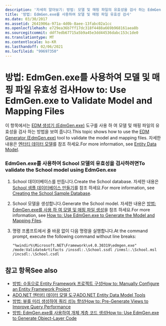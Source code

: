 ```yaml
---
description: '자세히 알아보기: 방법: 모델 및 매핑 파일의 유효성을 검사 하는 EdmGen.exe 사용'
title: '방법: EdmGen.exe를 사용하여 모델 및 매핑 파일 유효성 검사'
ms.date: 03/30/2017
ms.assetid: 2641906a-971a-4d0b-8aee-13fabc02a1cc
ms.openlocfilehash: e729ea36b7ff17dc318f4488a669b968161aea8b
ms.sourcegitcommit: ddf7edb67715a5b9a45e3dd44536dabc153c1de0
ms.translationtype: MT
ms.contentlocale: ko-KR
ms.lasthandoff: 02/06/2021
ms.locfileid: "99697350"
---
```

# <a name="how-to-use-edmgenexe-to-validate-model-and-mapping-files"></a><span data-ttu-id="607c4-103">방법: EdmGen.exe를 사용하여 모델 및 매핑 파일 유효성 검사</span><span class="sxs-lookup"><span data-stu-id="607c4-103">How to: Use EdmGen.exe to Validate Model and Mapping Files</span></span>

<span data-ttu-id="607c4-104">이 항목에서는 [EDM 생성기 (EdmGen.exe)](edm-generator-edmgen-exe.md) 도구를 사용 하 여 모델 및 매핑 파일의 유효성을 검사 하는 방법을 보여 줍니다.</span><span class="sxs-lookup"><span data-stu-id="607c4-104">This topic shows how to use the [EDM Generator (EdmGen.exe)](edm-generator-edmgen-exe.md) tool to validate the model and mapping files.</span></span> <span data-ttu-id="607c4-105">자세한 내용은 [엔터티 데이터 모델](../entity-data-model.md)를 참조 하세요.</span><span class="sxs-lookup"><span data-stu-id="607c4-105">For more information, see [Entity Data Model](../entity-data-model.md).</span></span>  
  
### <a name="to-validate-the-school-model-using-edmgenexe"></a><span data-ttu-id="607c4-106">EdmGen.exe를 사용하여 School 모델의 유효성을 검사하려면</span><span class="sxs-lookup"><span data-stu-id="607c4-106">To validate the School model using EdmGen.exe</span></span>  
  
1. <span data-ttu-id="607c4-107">School 데이터베이스를 만듭니다.</span><span class="sxs-lookup"><span data-stu-id="607c4-107">Create the School database.</span></span> <span data-ttu-id="607c4-108">자세한 내용은 [School 샘플 데이터베이스 만들기](/previous-versions/dotnet/netframework-4.0/bb399731(v=vs.100))를 참조 하세요.</span><span class="sxs-lookup"><span data-stu-id="607c4-108">For more information, see [Creating the School Sample Database](/previous-versions/dotnet/netframework-4.0/bb399731(v=vs.100)).</span></span>  
  
2. <span data-ttu-id="607c4-109">School 모델을 생성합니다.</span><span class="sxs-lookup"><span data-stu-id="607c4-109">Generate the School model.</span></span> <span data-ttu-id="607c4-110">자세한 내용은 [방법: EdmGen.exe를 사용 하 여 모델 및 매핑 파일 생성](how-to-use-edmgen-exe-to-generate-the-model-and-mapping-files.md)을 참조 하세요.</span><span class="sxs-lookup"><span data-stu-id="607c4-110">For more information, see [How to: Use EdmGen.exe to Generate the Model and Mapping Files](how-to-use-edmgen-exe-to-generate-the-model-and-mapping-files.md).</span></span>  
  
3. <span data-ttu-id="607c4-111">명령 프롬프트에서 줄 바꿈 없이 다음 명령을 실행합니다.</span><span class="sxs-lookup"><span data-stu-id="607c4-111">At the command prompt, execute the following command without line breaks:</span></span>  
  
    ```console
    "%windir%\Microsoft.NET\Framework\v4.0.30319\edmgen.exe" /mode:ValidateArtifacts /inssdl:.\School.ssdl /inmsl:.\School.msl /incsdl:.\School.csdl  
    ```  
  
## <a name="see-also"></a><span data-ttu-id="607c4-112">참고 항목</span><span class="sxs-lookup"><span data-stu-id="607c4-112">See also</span></span>

- <span data-ttu-id="607c4-113">[방법: 수동으로 Entity Framework 프로젝트 구성](/previous-versions/dotnet/netframework-4.0/bb738546(v=vs.100))</span><span class="sxs-lookup"><span data-stu-id="607c4-113">[How to: Manually Configure an Entity Framework Project](/previous-versions/dotnet/netframework-4.0/bb738546(v=vs.100))</span></span>
- <span data-ttu-id="607c4-114">[ADO.NET 엔터티 데이터 모델 도구](/previous-versions/dotnet/netframework-4.0/bb399249(v=vs.100))</span><span class="sxs-lookup"><span data-stu-id="607c4-114">[ADO.NET Entity Data Model Tools](/previous-versions/dotnet/netframework-4.0/bb399249(v=vs.100))</span></span>
- <span data-ttu-id="607c4-115">[방법: 뷰를 미리 생성하여 쿼리 성능 향상](/previous-versions/dotnet/netframework-4.0/bb896240(v=vs.100))</span><span class="sxs-lookup"><span data-stu-id="607c4-115">[How to: Pre-Generate Views to Improve Query Performance](/previous-versions/dotnet/netframework-4.0/bb896240(v=vs.100))</span></span>
- [<span data-ttu-id="607c4-116">방법: EdmGen.exe를 사용하여 개체 계층 코드 생성</span><span class="sxs-lookup"><span data-stu-id="607c4-116">How to: Use EdmGen.exe to Generate Object-Layer Code</span></span>](how-to-use-edmgen-exe-to-generate-object-layer-code.md)
